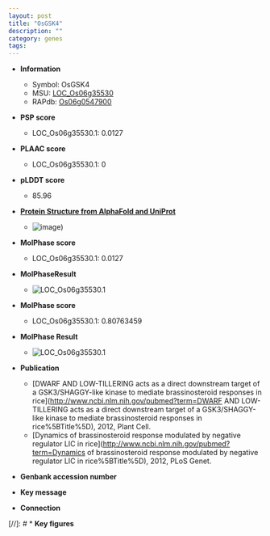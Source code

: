 ```yaml
---
layout: post
title: "OsGSK4"
description: ""
category: genes
tags: 
---
```


* **Information**  
    + Symbol: OsGSK4  
    + MSU: [LOC_Os06g35530](http://rice.plantbiology.msu.edu/cgi-bin/ORF_infopage.cgi?orf=LOC_Os06g35530)  
    + RAPdb: [Os06g0547900](http://rapdb.dna.affrc.go.jp/viewer/gbrowse_details/irgsp1?name=Os06g0547900)  

* **PSP score**  
    + LOC_Os06g35530.1: 0.0127 

* **PLAAC score**  
    + LOC_Os06g35530.1: 0 

* **pLDDT score**
    + 85.96

* **[Protein Structure from AlphaFold and UniProt](https://www.uniprot.org/uniprotkb/Q5Z7J0/entry#structure)**
    + ![image](https://ricepsp.github.io/images/Q5/AF-Q5Z7J0-F1.png))

* **MolPhase score**
    + LOC_Os06g35530.1: 0.0127

* **MolPhaseResult**
    + ![LOC_Os06g35530.1](https://ricepsp.github.io/pictures/LOC_Os06g/LOC_Os06g35530.1.png)

* **MolPhase score**
    + LOC_Os06g35530.1: 0.80763459

* **MolPhase Result**
    + ![LOC_Os06g35530.1](https://304243504.github.io/Pictures/LOC_Os06g/LOC_Os06g35530.1.png)

* **Publication**  
    + [DWARF AND LOW-TILLERING acts as a direct downstream target of a GSK3/SHAGGY-like kinase to mediate brassinosteroid responses in rice](http://www.ncbi.nlm.nih.gov/pubmed?term=DWARF AND LOW-TILLERING acts as a direct downstream target of a GSK3/SHAGGY-like kinase to mediate brassinosteroid responses in rice%5BTitle%5D), 2012, Plant Cell.
    + [Dynamics of brassinosteroid response modulated by negative regulator LIC in rice](http://www.ncbi.nlm.nih.gov/pubmed?term=Dynamics of brassinosteroid response modulated by negative regulator LIC in rice%5BTitle%5D), 2012, PLoS Genet.

* **Genbank accession number**  

* **Key message**  

* **Connection**  

[//]: # * **Key figures**  


